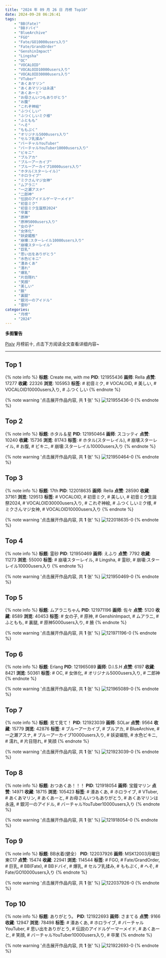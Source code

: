 ```yaml
---
title: "2024 年 09 月 26 日 月榜 Top10"
date: 2024-09-28 06:26:41
tags:
    - "BB(Fate)"
    - "BBドバイ"
    - "BlueArchive"
    - "FGO"
    - "Fate/GO10000users入り"
    - "Fate/GrandOrder"
    - "GenshinImpact"
    - "Lingsha"
    - "OC"
    - "VOCALOID"
    - "VOCALOID10000users入り"
    - "VOCALOID30000users入り"
    - "VTuber"
    - "あくあマリン"
    - "あくあマリンは永遠"
    - "あくあーと"
    - "お母さんいつもありがとう"
    - "お腹"
    - "これぞ神絵"
    - "ふつくしい"
    - "ふつくしいミク様"
    - "ふともも"
    - "へそ"
    - "ももぷく"
    - "オリジナル5000users入り"
    - "セルフ乳揉み"
    - "バーチャルYouTuber"
    - "バーチャルYouTuber10000users入り"
    - "ビキニ"
    - "ブルアカ"
    - "ブルーアーカイブ"
    - "ブルーアーカイブ10000users入り"
    - "ホタル(スターレイル)"
    - "ホロライブ"
    - "ミクさんマジ女神"
    - "ムアラニ"
    - "一之瀬アスナ"
    - "二郎神"
    - "伝説のアイドルゲーマーメイド"
    - "初音ミク"
    - "初音ミク生誕祭2024"
    - "卒業"
    - "原神"
    - "原神5000users入り"
    - "女の子"
    - "女体化"
    - "妖姿媚態"
    - "崩壊:スターレイル10000users入り"
    - "崩壊スターレイル"
    - "巨乳"
    - "思い出をありがとう"
    - "水色ビキニ"
    - "湊あくあ"
    - "濡れ"
    - "爆乳"
    - "片目隠れ"
    - "笑顔"
    - "美しい"
    - "腋"
    - "裏腿"
    - "銀河一のアイドル"
    - "霊砂"
categories:
    - "月榜"
    - "2024"
---
```


<i class="fa fa-triangle-exclamation"></i>**多图警告**<i class="fa fa-triangle-exclamation"></i>

[Pixiv](https://www.pixiv.net/) 月榜前十, 点击下方阅读全文查看详细内容~

<!-- more -->

---

## Top 1

{% note info %}
**标题**: Create me, with me
**PID**: 121955436 **画师**: Rella
**点赞**: 17277 **收藏**: 22326 **浏览**: 105953
**标签**: # 初音ミク, # VOCALOID, # 美しい, # VOCALOID10000users入り, # ふつくしい
{% endnote %}

{% note warning '点击展开作品内容, 共 **1** 张' %}
![121955436-0](https://i.pixiv.re/img-original/img/2024/08/30/03/32/20/121955436_p0.png)
{% endnote %}

## Top 2

{% note info %}
**标题**: ホタル＆星
**PID**: 121950464 **画师**: スコッティ
**点赞**: 10240 **收藏**: 15736 **浏览**: 81743
**标签**: # ホタル(スターレイル), # 崩壊スターレイル, # お腹, # ビキニ, # 崩壊:スターレイル10000users入り
{% endnote %}

{% note warning '点击展开作品内容, 共 **1** 张' %}
![121950464-0](https://i.pixiv.re/img-original/img/2024/08/30/00/00/25/121950464_p0.jpg)
{% endnote %}

## Top 3

{% note info %}
**标题**: 17th
**PID**: 122018635 **画师**: Rella
**点赞**: 28590 **收藏**: 37161 **浏览**: 129513
**标签**: # VOCALOID, # 初音ミク, # 美しい, # 初音ミク生誕祭2024, # VOCALOID30000users入り, # これぞ神絵, # ふつくしいミク様, # ミクさんマジ女神, # VOCALOID10000users入り
{% endnote %}

{% note warning '点击展开作品内容, 共 **1** 张' %}
![122018635-0](https://i.pixiv.re/img-original/img/2024/09/01/00/01/15/122018635_p0.png)
{% endnote %}

## Top 4

{% note info %}
**标题**: 霊砂
**PID**: 121950469 **画师**: えふり
**点赞**: 7792 **收藏**: 11273 **浏览**: 55000
**标签**: # 崩壊スターレイル, # Lingsha, # 霊砂, # 崩壊:スターレイル10000users入り
{% endnote %}

{% note warning '点击展开作品内容, 共 **1** 张' %}
![121950469-0](https://i.pixiv.re/img-original/img/2024/08/30/00/00/27/121950469_p0.png)
{% endnote %}

## Top 5

{% note info %}
**标题**: ムアラニちゃん
**PID**: 121971196 **画师**: 佐々
**点赞**: 5120 **收藏**: 8589 **浏览**: 40453
**标签**: # 女の子, # 原神, # GenshinImpact, # ムアラニ, # ふともも, # 裏腿, # 原神5000users入り, # 腋
{% endnote %}

{% note warning '点击展开作品内容, 共 **1** 张' %}
![121971196-0](https://i.pixiv.re/img-original/img/2024/08/30/19/39/47/121971196_p0.jpg)
{% endnote %}

## Top 6

{% note info %}
**标题**: Erlang
**PID**: 121965089 **画师**: D.I.S.H
**点赞**: 6197 **收藏**: 8421 **浏览**: 50361
**标签**: # OC, # 女体化, # オリジナル5000users入り, # 二郎神
{% endnote %}

{% note warning '点击展开作品内容, 共 **1** 张' %}
![121965089-0](https://i.pixiv.re/img-original/img/2024/08/30/15/20/27/121965089_p0.jpg)
{% endnote %}

## Top 7

{% note info %}
**标题**: 見て見て！
**PID**: 121923039 **画师**: SOLar
**点赞**: 9564 **收藏**: 15779 **浏览**: 42876
**标签**: # ブルーアーカイブ, # ブルアカ, # BlueArchive, # 一之瀬アスナ, # ブルーアーカイブ10000users入り, # 妖姿媚態, # 水色ビキニ, # 濡れ, # 片目隠れ, # 笑顔
{% endnote %}

{% note warning '点击展开作品内容, 共 **1** 张' %}
![121923039-0](https://i.pixiv.re/img-original/img/2024/08/29/00/13/16/121923039_p0.png)
{% endnote %}

## Top 8

{% note info %}
**标题**: おつあくあ！！！
**PID**: 121918054 **画师**: 宝鐘マリン
**点赞**: 14971 **收藏**: 18715 **浏览**: 105423
**标签**: # 湊あくあ, # ホロライブ, # VTuber, # あくあマリン, # あくあーと, # お母さんいつもありがとう, # あくあマリンは永遠, # 銀河一のアイドル, # バーチャルYouTuber10000users入り
{% endnote %}

{% note warning '点击展开作品内容, 共 **1** 张' %}
![121918054-0](https://i.pixiv.re/img-original/img/2024/08/28/22/00/02/121918054_p0.png)
{% endnote %}

## Top 9

{% note info %}
**标题**: BB水着(健全）
**PID**: 122037926 **画师**: MSK12003月曜日東C17
**点赞**: 15474 **收藏**: 22941 **浏览**: 114544
**标签**: # FGO, # Fate/GrandOrder, # 巨乳, # BB(Fate), # BBドバイ, # 爆乳, # セルフ乳揉み, # ももぷく, # へそ, # Fate/GO10000users入り
{% endnote %}

{% note warning '点击展开作品内容, 共 **1** 张' %}
![122037926-0](https://i.pixiv.re/img-original/img/2024/09/01/15/01/24/122037926_p0.jpg)
{% endnote %}

## Top 10

{% note info %}
**标题**: ありがとう。
**PID**: 121922693 **画师**: さまてる
**点赞**: 9166 **收藏**: 12947 **浏览**: 78498
**标签**: # 湊あくあ, # ホロライブ, # バーチャルYouTuber, # 思い出をありがとう, # 伝説のアイドルゲーマーメイド, # あくあーと, # 笑顔, # バーチャルYouTuber10000users入り, # 卒業
{% endnote %}

{% note warning '点击展开作品内容, 共 **1** 张' %}
![121922693-0](https://i.pixiv.re/img-original/img/2024/08/29/00/04/42/121922693_p0.jpg)
{% endnote %}
